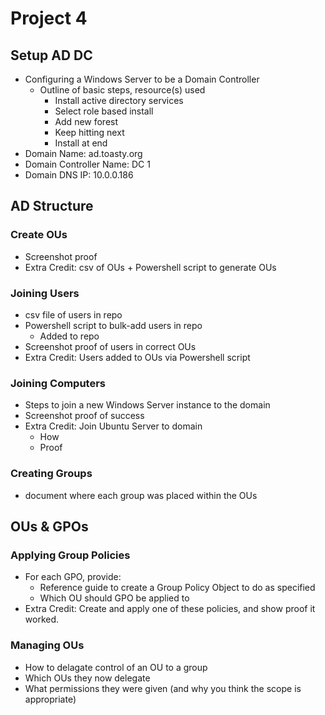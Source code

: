 # Project 4


## Setup AD DC
- Configuring a Windows Server to be a Domain Controller
  - Outline of basic steps, resource(s) used
    - Install active directory services 
    - Select role based install
    - Add new forest
    - Keep hitting next
    - Install at end
- Domain Name: ad.toasty.org
- Domain Controller Name: DC 1
- Domain DNS IP: 10.0.0.186

## AD Structure

### Create OUs

- Screenshot proof
- Extra Credit: csv of OUs + Powershell script to generate OUs

### Joining Users

- csv file of users in repo
- Powershell script to bulk-add users in repo
  - Added to repo
- Screenshot proof of users in correct OUs
- Extra Credit: Users added to OUs via Powershell script

### Joining Computers

- Steps to join a new Windows Server instance to the domain
- Screenshot proof of success
- Extra Credit: Join Ubuntu Server to domain
  - How
  - Proof

### Creating Groups

- document where each group was placed within the OUs

## OUs & GPOs

### Applying Group Policies

- For each GPO, provide:
  - Reference guide to create a Group Policy Object to do as specified
  - Which OU should GPO be applied to
- Extra Credit: Create and apply one of these policies, and show proof it worked.

### Managing OUs 
- How to delagate control of an OU to a group
- Which OUs they now delegate
- What permissions they were given (and why you think the scope is appropriate)